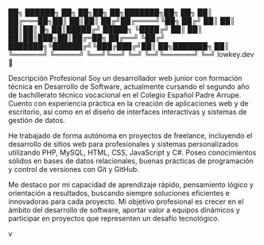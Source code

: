 ██╗ ██████╗ ██╗ ██╗██╗ ██╗███████╗██╗ ██╗
██║ ██╔═══██╗██║ ██║██║ ██╔╝██╔════╝╚██╗ ██╔╝
██║ ██║ ██║██║ █╗ ██║█████╔╝ █████╗ ╚████╔╝
██║ ██║ ██║██║███╗██║██╔═██╗ ██╔══╝ ╚██╔╝
███████╗╚██████╔╝╚███╔███╔╝██║ ██╗███████╗ ██║
╚══════╝ ╚═════╝ ╚══╝╚══╝ ╚═╝ ╚═╝╚══════╝ ╚═╝
lowkey.dev 🚀

Descripción Profesional
Soy un desarrollador web junior con formación técnica en Desarrollo de Software, actualmente cursando el segundo año de bachillerato técnico vocacional en el Colegio Español Padre Arrupe. Cuento con experiencia práctica en la creación de aplicaciones web y de escritorio, así como en el diseño de interfaces interactivas y sistemas de gestión de datos.

He trabajado de forma autónoma en proyectos de freelance, incluyendo el desarrollo de sitios web para profesionales y sistemas personalizados utilizando PHP, MySQL, HTML, CSS, JavaScript y C#. Poseo conocimientos sólidos en bases de datos relacionales, buenas prácticas de programación y control de versiones con Git y GitHub.

Me destaco por mi capacidad de aprendizaje rápido, pensamiento lógico y orientación a resultados, buscando siempre soluciones eficientes e innovadoras para cada proyecto. Mi objetivo profesional es crecer en el ámbito del desarrollo de software, aportar valor a equipos dinámicos y participar en proyectos que representen un desafío tecnológico.

v
